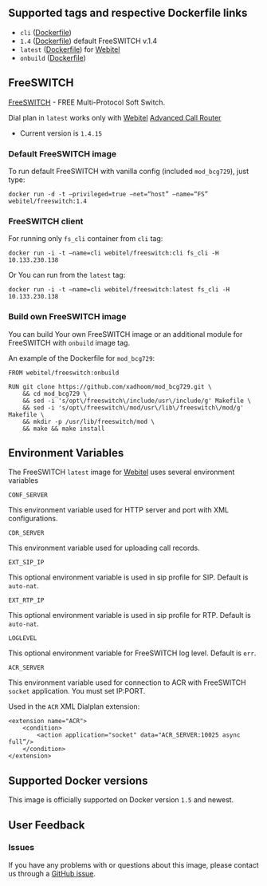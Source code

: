 ## Supported tags and respective Dockerfile links

- `cli` ([Dockerfile](https://github.com/webitel/freeswitch/blob/cli/Dockerfile))
- `1.4` ([Dockerfile](https://github.com/webitel/freeswitch/blob/1.4/Dockerfile)) default FreeSWITCH v.1.4
- `latest` ([Dockerfile](https://github.com/webitel/freeswitch/blob/master/Dockerfile)) for [Webitel](http://webitel.ua/)
- `onbuild` ([Dockerfile](https://github.com/webitel/freeswitch/blob/onbuild/Dockerfile))

## FreeSWITCH

[FreeSWITCH](http://www.freeswitch.org/) - FREE Multi-Protocol Soft Switch.

Dial plan in `latest` works only with [Webitel](http://webitel.ua/) [Advanced Call Router](https://github.com/webitel/acr)

- Current version is `1.4.15`

### Default FreeSWITCH image

To run default FreeSWITCH with vanilla config (included `mod_bcg729`), just type:

	docker run -d -t —privileged=true —net=“host” —name=“FS” webitel/freeswitch:1.4

### FreeSWITCH client

For running only `fs_cli` container from `cli` tag:

	docker run -i -t —name=cli webitel/freeswitch:cli fs_cli -H 10.133.230.138

Or You can run from the `latest` tag:
	
	docker run -i -t —name=cli webitel/freeswitch:latest fs_cli -H 10.133.230.138

### Build own FreeSWITCH image

You can build Your own FreeSWITCH image or an additional module for FreeSWITCH with `onbuild` image tag. 

An example of the Dockerfile for `mod_bcg729`:

	FROM webitel/freeswitch:onbuild
	
	RUN git clone https://github.com/xadhoom/mod_bcg729.git \
        && cd mod_bcg729 \
        && sed -i 's/opt\/freeswitch\/include/usr\/include/g' Makefile \
        && sed -i 's/opt\/freeswitch\/mod/usr\/lib\/freeswitch\/mod/g' Makefile \
        && mkdir -p /usr/lib/freeswitch/mod \
        && make && make install

## Environment Variables

The FreeSWITCH `latest` image for [Webitel](http://webitel.ua/) uses several environment variables

`CONF_SERVER`

This environment variable used for HTTP server and port with XML configurations.

`CDR_SERVER`

This environment variable used for uploading call records.

`EXT_SIP_IP`

This optional environment variable is used in sip profile for SIP. Default is `auto-nat`.

`EXT_RTP_IP`

This optional environment variable is used in sip profile for RTP. Default is `auto-nat`.

`LOGLEVEL`

This optional environment variable for FreeSWITCH log level. Default is `err`.

`ACR_SERVER`

This environment variable used for connection to ACR with FreeSWITCH `socket` application. You must set IP:PORT. 

Used in the `ACR` XML Dialplan extension:

	<extension name="ACR">
		<condition>
			<action application="socket" data="ACR_SERVER:10025 async full”/>
		</condition>
	</extension>

## Supported Docker versions

This image is officially supported on Docker version `1.5` and newest.

## User Feedback

### Issues
If you have any problems with or questions about this image, please contact us through a [GitHub issue](https://github.com/webitel/freeswitch/issues).

